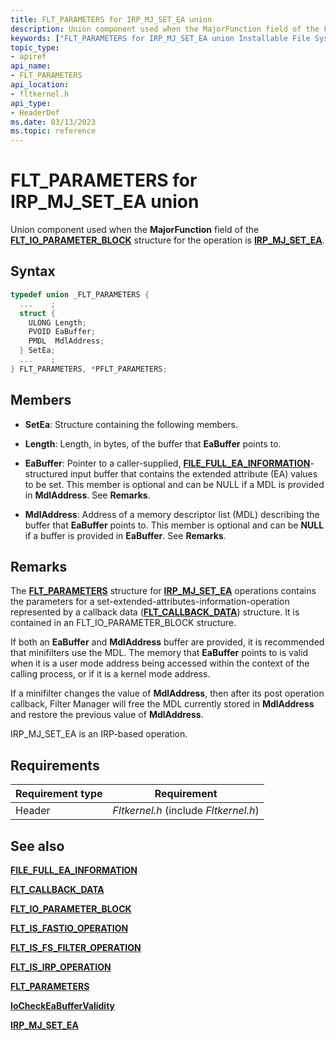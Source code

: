 ```yaml
---
title: FLT_PARAMETERS for IRP_MJ_SET_EA union
description: Union component used when the MajorFunction field of the FLT_IO_PARAMETER_BLOCK structure for the operation is IRP_MJ_SET_EA.
keywords: ["FLT_PARAMETERS for IRP_MJ_SET_EA union Installable File System Drivers", "FLT_PARAMETERS union Installable File System Drivers", "PFLT_PARAMETERS union pointer Installable File System Drivers"]
topic_type:
- apiref
api_name:
- FLT_PARAMETERS
api_location:
- fltkernel.h
api_type:
- HeaderDef
ms.date: 03/13/2023
ms.topic: reference
---
```


# FLT_PARAMETERS for IRP_MJ_SET_EA union

Union component used when the **MajorFunction** field of the [**FLT_IO_PARAMETER_BLOCK**](/windows-hardware/drivers/ddi/fltkernel/ns-fltkernel-_flt_io_parameter_block) structure for the operation is [**IRP_MJ_SET_EA**](irp-mj-set-ea.md).

## Syntax

``` C
typedef union _FLT_PARAMETERS {
  ...    ;
  struct {
    ULONG Length;
    PVOID EaBuffer;
    PMDL  MdlAddress;
  } SetEa;
  ...    ;
} FLT_PARAMETERS, *PFLT_PARAMETERS;
```

## Members

- **SetEa**: Structure containing the following members.

- **Length**: Length, in bytes, of the buffer that **EaBuffer** points to.

- **EaBuffer**: Pointer to a caller-supplied, [**FILE_FULL_EA_INFORMATION**](/windows-hardware/drivers/ddi/wdm/ns-wdm-_file_full_ea_information)-structured input buffer that contains the extended attribute (EA) values to be set. This member is optional and can be NULL if a MDL is provided in **MdlAddress**. See **Remarks**.

- **MdlAddress**: Address of a memory descriptor list (MDL) describing the buffer that **EaBuffer** points to. This member is optional and can be **NULL** if a buffer is provided in **EaBuffer**. See **Remarks**.

## Remarks

The [**FLT_PARAMETERS**](/windows-hardware/drivers/ddi/fltkernel/ns-fltkernel-_flt_parameters) structure for [**IRP_MJ_SET_EA**](irp-mj-set-ea.md) operations contains the parameters for a set-extended-attributes-information-operation represented by a callback data ([**FLT_CALLBACK_DATA**](/windows-hardware/drivers/ddi/fltkernel/ns-fltkernel-_flt_callback_data)) structure. It is contained in an FLT_IO_PARAMETER_BLOCK structure.

If both an **EaBuffer** and **MdlAddress** buffer are provided, it is recommended that minifilters use the MDL. The memory that **EaBuffer** points to is valid when it is a user mode address being accessed within the context of the calling process, or if it is a kernel mode address.

If a minifilter changes the value of **MdlAddress**, then after its post operation callback, Filter Manager will free the MDL currently stored in **MdlAddress** and restore the previous value of **MdlAddress**.

IRP_MJ_SET_EA is an IRP-based operation.

## Requirements

| Requirement type | Requirement |
| ---------------- | ----------- |
| Header | *Fltkernel.h* (include *Fltkernel.h*) |

## See also

[**FILE_FULL_EA_INFORMATION**](/windows-hardware/drivers/ddi/wdm/ns-wdm-_file_full_ea_information)

[**FLT_CALLBACK_DATA**](/windows-hardware/drivers/ddi/fltkernel/ns-fltkernel-_flt_callback_data)

[**FLT_IO_PARAMETER_BLOCK**](/windows-hardware/drivers/ddi/fltkernel/ns-fltkernel-_flt_io_parameter_block)

[**FLT_IS_FASTIO_OPERATION**](/windows-hardware/drivers/ddi/index)

[**FLT_IS_FS_FILTER_OPERATION**](/previous-versions/ff544648(v=vs.85))

[**FLT_IS_IRP_OPERATION**](/previous-versions/ff544654(v=vs.85))

[**FLT_PARAMETERS**](/windows-hardware/drivers/ddi/fltkernel/ns-fltkernel-_flt_parameters)

[**IoCheckEaBufferValidity**](/windows-hardware/drivers/ddi/ntifs/nf-ntifs-iocheckeabuffervalidity)

[**IRP_MJ_SET_EA**](irp-mj-set-ea.md)
